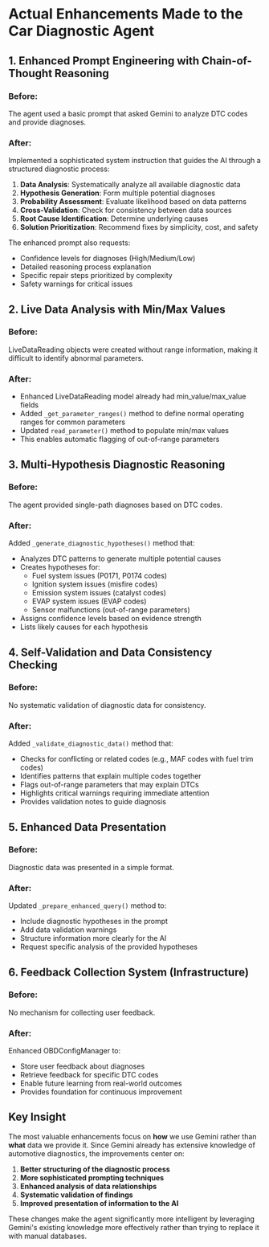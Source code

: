 # Actual Enhancements Made to the Car Diagnostic Agent

## 1. Enhanced Prompt Engineering with Chain-of-Thought Reasoning

### Before:
The agent used a basic prompt that asked Gemini to analyze DTC codes and provide diagnoses.

### After:
Implemented a sophisticated system instruction that guides the AI through a structured diagnostic process:
1. **Data Analysis**: Systematically analyze all available diagnostic data
2. **Hypothesis Generation**: Form multiple potential diagnoses
3. **Probability Assessment**: Evaluate likelihood based on data patterns
4. **Cross-Validation**: Check for consistency between data sources
5. **Root Cause Identification**: Determine underlying causes
6. **Solution Prioritization**: Recommend fixes by simplicity, cost, and safety

The enhanced prompt also requests:
- Confidence levels for diagnoses (High/Medium/Low)
- Detailed reasoning process explanation
- Specific repair steps prioritized by complexity
- Safety warnings for critical issues

## 2. Live Data Analysis with Min/Max Values

### Before:
LiveDataReading objects were created without range information, making it difficult to identify abnormal parameters.

### After:
- Enhanced LiveDataReading model already had min_value/max_value fields
- Added `_get_parameter_ranges()` method to define normal operating ranges for common parameters
- Updated `read_parameter()` method to populate min/max values
- This enables automatic flagging of out-of-range parameters

## 3. Multi-Hypothesis Diagnostic Reasoning

### Before:
The agent provided single-path diagnoses based on DTC codes.

### After:
Added `_generate_diagnostic_hypotheses()` method that:
- Analyzes DTC patterns to generate multiple potential causes
- Creates hypotheses for:
  - Fuel system issues (P0171, P0174 codes)
  - Ignition system issues (misfire codes)
  - Emission system issues (catalyst codes)
  - EVAP system issues (EVAP codes)
  - Sensor malfunctions (out-of-range parameters)
- Assigns confidence levels based on evidence strength
- Lists likely causes for each hypothesis

## 4. Self-Validation and Data Consistency Checking

### Before:
No systematic validation of diagnostic data for consistency.

### After:
Added `_validate_diagnostic_data()` method that:
- Checks for conflicting or related codes (e.g., MAF codes with fuel trim codes)
- Identifies patterns that explain multiple codes together
- Flags out-of-range parameters that may explain DTCs
- Highlights critical warnings requiring immediate attention
- Provides validation notes to guide diagnosis

## 5. Enhanced Data Presentation

### Before:
Diagnostic data was presented in a simple format.

### After:
Updated `_prepare_enhanced_query()` method to:
- Include diagnostic hypotheses in the prompt
- Add data validation warnings
- Structure information more clearly for the AI
- Request specific analysis of the provided hypotheses

## 6. Feedback Collection System (Infrastructure)

### Before:
No mechanism for collecting user feedback.

### After:
Enhanced OBDConfigManager to:
- Store user feedback about diagnoses
- Retrieve feedback for specific DTC codes
- Enable future learning from real-world outcomes
- Provides foundation for continuous improvement

## Key Insight

The most valuable enhancements focus on **how** we use Gemini rather than **what** data we provide it. Since Gemini already has extensive knowledge of automotive diagnostics, the improvements center on:

1. **Better structuring of the diagnostic process**
2. **More sophisticated prompting techniques**
3. **Enhanced analysis of data relationships**
4. **Systematic validation of findings**
5. **Improved presentation of information to the AI**

These changes make the agent significantly more intelligent by leveraging Gemini's existing knowledge more effectively rather than trying to replace it with manual databases.